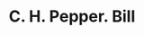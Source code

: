---
doi: 10.7916/D8WD5BKW
date_other: '1880'
date_other_textual: 1880-1889
form: printed ephemera
genre:
- Invoices
name:
- C. H. Pepper
object_in_context_url: https://biggert.cul.columbia.edu/items/view/ave_biggert_00964
subject_hierarchical_geographic:
- New York, New York, United States
subject_name:
- C. H. Pepper
title: C. H. Pepper. Bill
sort_title: C. H. Pepper. Bill
call_number: ave_biggert_00964
coordinates:
- 40.71277777777778,-74.00583333333333
pid: ave_biggert_00964
identifiers: ave_biggert_00964
thumbnail: https://derivativo-1.library.columbia.edu/iiif/2/ldpd:344366/full/!256,256/0/native.jpg
permalink: "/biggert/ave_biggert_00964/"
layout: iiif-image-page
---